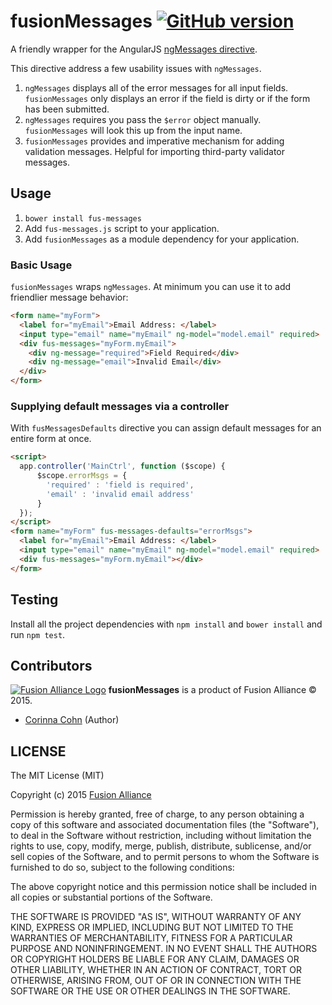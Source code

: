 # fusionMessages  [![GitHub version](https://badge.fury.io/gh/corinna000%2Ffusion-messages.svg)](http://badge.fury.io/gh/corinna000%2Ffusion-messages)

A friendly wrapper for the AngularJS [ngMessages directive](https://docs.angularjs.org/api/ngMessages/directive/ngMessages).

This directive address a few usability issues with `ngMessages`.

1. `ngMessages` displays all of the error messages for all input fields. `fusionMessages` only displays an error if the field is dirty or if the form has been submitted.
2. `ngMessages` requires you pass the `$error` object manually. `fusionMessages` will look this up from the input name.
3. `fusionMessages` provides and imperative mechanism for adding validation messages. Helpful for importing third-party validator messages.

## Usage

1. `bower install fus-messages`
2. Add `fus-messages.js` script to your application.
3. Add `fusionMessages` as a module dependency for your application.

### Basic Usage

`fusionMessages` wraps `ngMessages`. At minimum you can use it to add friendlier message behavior:

```html
<form name="myForm">
  <label for="myEmail">Email Address: </label>
  <input type="email" name="myEmail" ng-model="model.email" required>
  <div fus-messages="myForm.myEmail">
    <div ng-message="required">Field Required</div>
    <div ng-message="email">Invalid Email</div>
  </div>
</form>
```

### Supplying default messages via a controller

With `fusMessagesDefaults` directive you can assign default messages for an entire form at once.

```html
<script>
  app.controller('MainCtrl', function ($scope) {
      $scope.errorMsgs = {
        'required' : 'field is required',
        'email' : 'invalid email address'
      }
  });
</script>
<form name="myForm" fus-messages-defaults="errorMsgs">
  <label for="myEmail">Email Address: </label>
  <input type="email" name="myEmail" ng-model="model.email" required>
  <div fus-messages="myForm.myEmail"></div>
</form>
```

## Testing

Install all the project dependencies with `npm install` and `bower install` and run `npm test`.

## Contributors

[![Fusion Alliance Logo](https://avatars0.githubusercontent.com/u/1154219?v=3&u=e1451e6a65343331369d53a2b6e0c7046c2cc810&s=60)](https://github.com/FusionAlliance)
**fusionMessages** is a product of Fusion Alliance &copy; 2015.

+ [Corinna Cohn](https://github.com/corinna000) (Author)


## LICENSE

The MIT License (MIT)

Copyright (c) 2015 [Fusion Alliance](https://www.fusionalliance.com/?utm_source=GitHub&utm_medium=Website&utm_campaign=OpenSource)

Permission is hereby granted, free of charge, to any person obtaining a copy
of this software and associated documentation files (the "Software"), to deal
in the Software without restriction, including without limitation the rights
to use, copy, modify, merge, publish, distribute, sublicense, and/or sell
copies of the Software, and to permit persons to whom the Software is
furnished to do so, subject to the following conditions:

The above copyright notice and this permission notice shall be included in all
copies or substantial portions of the Software.

THE SOFTWARE IS PROVIDED "AS IS", WITHOUT WARRANTY OF ANY KIND, EXPRESS OR
IMPLIED, INCLUDING BUT NOT LIMITED TO THE WARRANTIES OF MERCHANTABILITY,
FITNESS FOR A PARTICULAR PURPOSE AND NONINFRINGEMENT. IN NO EVENT SHALL THE
AUTHORS OR COPYRIGHT HOLDERS BE LIABLE FOR ANY CLAIM, DAMAGES OR OTHER
LIABILITY, WHETHER IN AN ACTION OF CONTRACT, TORT OR OTHERWISE, ARISING FROM,
OUT OF OR IN CONNECTION WITH THE SOFTWARE OR THE USE OR OTHER DEALINGS IN THE
SOFTWARE.
